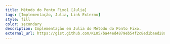 ```yaml
---
title: Método do Ponto Fixo1 [Julia]
tags: [Implementação, Julia, Link Externo]
style: fill
color: secondary
description: Implementação em Julia do Método do Ponto Fixo.
external_url: https://gist.github.com/KL05/ba44ed4879eb54f2c8ed1baed28a5c8d
---
```

